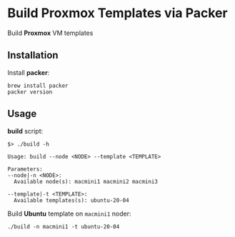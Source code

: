 # Build Proxmox Templates via Packer

Build **Proxmox** VM templates

## Installation
Install **packer**:
```shell
brew install packer
packer version
```

## Usage
**build** script:
```shell
$> ./build -h

Usage: build --node <NODE> --template <TEMPLATE>

Parameters:
--node|-n <NODE>:
  Available node(s): macmini1 macmini2 macmini3

--template|-t <TEMPLATE>:
  Available templates(s): ubuntu-20-04
```


Build **Ubuntu** template on `macmini1` noder:
```shell
./build -n macmini1 -t ubuntu-20-04
```
